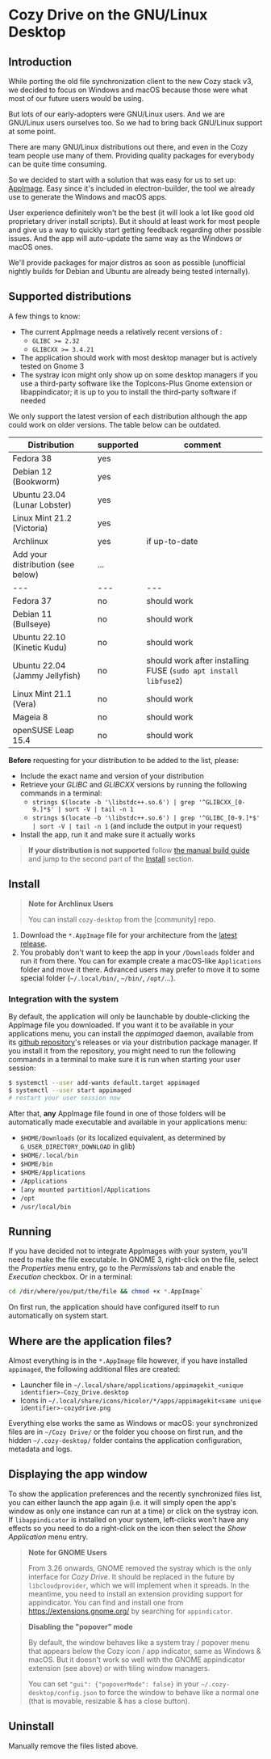 # Cozy Drive on the GNU/Linux Desktop

## Introduction

While porting the old file synchronization client to the new Cozy stack v3, we
decided to focus on Windows and macOS because those were what most of our future
users would be using.

But lots of our early-adopters were GNU/Linux users. And we are GNU/Linux users
ourselves too. So we had to bring back GNU/Linux support at some point.

There are many GNU/Linux distributions out there, and even in the Cozy team
people use many of them. Providing quality packages for everybody can be quite
time consuming.

So we decided to start with a solution that was easy for us to set up:
[AppImage][AppImage]. Easy since it's included in electron-builder,
the tool we already use to generate the Windows and macOS apps.

User experience definitely won't be the best (it will look a lot like good old
proprietary driver install scripts). But it should at least work for most people
and give us a way to quickly start getting feedback regarding other possible
issues. And the app will auto-update the same way as the Windows or macOS ones.

We'll provide packages for major distros as soon as possible (unofficial
nightly builds for Debian and Ubuntu are already being tested internally).

## Supported distributions

A few things to know:
- The current AppImage needs a relatively recent versions of :
  - `GLIBC >= 2.32`
  - `GLIBCXX >= 3.4.21`
- The application should work with most desktop manager but is actively tested on Gnome 3
- The systray icon might only show up on some desktop managers if you use a third-party software like the TopIcons-Plus Gnome extension or libappindicator; it is up to you to install the third-party software if needed

We only support the latest version of each distribution although the app could work on older versions. The table below can be outdated.

| Distribution                              | supported | comment                                                       |
| ---                                       | ---       | ---                                                           |
| Fedora 38                                 | yes       |                                                               |
| Debian 12 (Bookworm)                      | yes       |                                                               |
| Ubuntu 23.04 (Lunar Lobster)              | yes       |                                                               |
| Linux Mint 21.2 (Victoria)                | yes       |                                                               |
| Archlinux                                 | yes       | if up-to-date                                                 |
| Add your distribution (see below)         | ...       |                                                               |
| ---                                       | ---       | ---                                                           |
| Fedora 37                                 | no        | should work                                                   |
| Debian 11 (Bullseye)                      | no        | should work                                                   |
| Ubuntu 22.10 (Kinetic Kudu)               | no        | should work                                                   |
| Ubuntu 22.04 (Jammy Jellyfish)            | no        | should work after installing FUSE (`sudo apt install libfuse2`) |
| Linux Mint 21.1 (Vera)                    | no        | should work                                                   |
| Mageia 8                                  | no        | should work                                                   |
| openSUSE Leap 15.4                        | no        | should work                                                   |

**Before** requesting for your distribution to be added to the list, please:

- Include the exact name and version of your distribution
- Retrieve your *GLIBC* and *GLIBCXX*  versions by running the following commands in a
  terminal:
  - `strings $(locate -b '\libstdc++.so.6') | grep '^GLIBCXX_[0-9.]*$' | sort -V | tail -n 1`
  - `strings $(locate -b '\libstdc++.so.6') | grep '^GLIBC_[0-9.]*$' | sort -V | tail -n 1`
  (and include the output in your request)
- Install the app, run it and make sure it actually works

> **If your distribution is not supported**
> follow [the manual build guide][Build] and jump to the second part of the
> [Install](#Install) section.

## Install

> **Note for Archlinux Users**
>
> You can install `cozy-desktop` from the [community] repo.

1. Download the `*.AppImage` file for your architecture from the
   [latest release][Latest].
2. You probably don't want to keep the app in your `/Downloads` folder and run
   it from there. You can for example create a macOS-like `Applications` folder
   and move it there. Advanced users may prefer to move it to some special
   folder (`~/.local/bin/`, `~/bin/`, `/opt/`...).

### Integration with the system

By default, the application will only be launchable by double-clicking the
AppImage file you downloaded. If you want it to be available in your
applications menu, you can install the *appimaged* daemon, available from its
[github repository][appimaged]'s releases or via
your distribution package manager.
If you install it from the repository, you might need to run the following
commands in a terminal to make sure it is run when starting your user session:
```bash
$ systemctl --user add-wants default.target appimaged
$ systemctl --user start appimaged
# restart your user session now
```

After that, **any** AppImage file found in one of those folders will be
automatically made executable and available in your applications menu:
- `$HOME/Downloads` (or its localized equivalent, as determined by
  `G_USER_DIRECTORY_DOWNLOAD` in glib)
- `$HOME/.local/bin`
- `$HOME/bin`
- `$HOME/Applications`
- `/Applications`
- `[any mounted partition]/Applications`
- `/opt`
- `/usr/local/bin`

## Running

If you have decided not to integrate AppImages with your system, you'll need to
make the file executable. In GNOME 3, right-click on the file, select the
*Properties* menu entry, go to the *Permissions* tab and enable the *Execution*
checkbox. Or in a terminal:
```bash
cd /dir/where/you/put/the/file && chmod +x *.AppImage`
```

On first run, the application should have configured itself to run automatically
on system start.

## Where are the application files?

Almost everything is in the `*.AppImage` file however, if you have installed
`appimaged`, the following additional files are created:

- Launcher file in `~/.local/share/applications/appimagekit_<unique identifier>-Cozy_Drive.desktop`
- Icons in `~/.local/share/icons/hicolor/*/apps/appimagekit<same unique identifier>-cozydrive.png`

Everything else works the same as Windows or macOS: your synchronized files are
in `~/Cozy Drive/` or the folder you choose on first run, and the hidden
`~/.cozy-desktop/` folder contains the application configuration, metadata and
logs.

## Displaying the app window

To show the application preferences and the recently synchronized files list, you
can either launch the app again (i.e. it will simply open the app's window as
only one instance can run at a time) or click on the systray icon.
If `libappindicator` is installed on your system, left-clicks won't have any
effects so you need to do a right-click on the icon then select the
*Show Application* menu entry.

> **Note for GNOME Users**
>
> From 3.26 onwards, GNOME removed the systray which is the only interface for
> *Cozy Drive*. It should be replaced in the future by `libcloudprovider`, which
> we will implement when it spreads. In the meantime, you need to install an
> extension providing support for appindicator. You can find and install one
> from https://extensions.gnome.org/ by searching for `appindicator`.

> **Disabling the "popover" mode**
>
> By default, the window behaves like a system tray / popover menu that appears
> below the Cozy icon / app indicator, same as Windows & macOS. But it doesn't
> work so well with the GNOME appindicator extension (see above) or with tiling
> window managers.
>
> You can set `"gui": {"popoverMode": false}` in your
> `~/.cozy-desktop/config.json` to force the window to behave like a normal one
> (that is movable, resizable & has a close button).

## Uninstall

Manually remove the files listed above.

[AppImage]: https://appimage.org/
[appimaged]: https://github.com/AppImage/appimaged
[Build]: ./build.md
[Edit]: https://github.com/cozy-labs/cozy-desktop/edit/master/doc/usage/linux.md
[Latest]: https://github.com/cozy-labs/cozy-desktop/releases/latest
[TopIcons]: https://extensions.gnome.org/extension/495/topicons/
[TopIconsPlus]: https://extensions.gnome.org/extension/1031/topicons/

